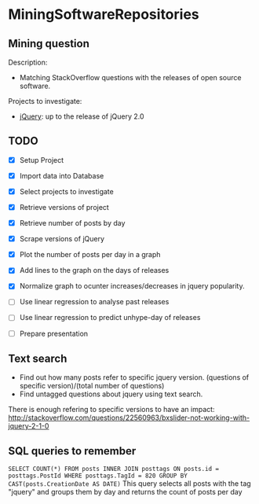 MiningSoftwareRepositories
==========================

Mining question
--------------------
Description:
- Matching StackOverflow questions with the releases of open source software.

Projects to investigate:
- [jQuery](https://github.com/jquery/jquery/releases): up to the release of jQuery 2.0


TODO
------------------------
- [x] Setup Project
- [x] Import data into Database
- [x] Select projects to investigate
- [x] Retrieve versions of project
- [x] Retrieve number of posts by day
- [x] Scrape versions of jQuery
- [x] Plot the number of posts per day in a graph 
- [x] Add lines to the graph on the days of releases
- [x] Normalize graph to ocunter increases/decreases in jquery popularity.
- [ ] Use linear regression to analyse past releases
- [ ] Use linear regression to predict unhype-day of releases
- [ ] Prepare presentation


Text search
----------------------
- Find out how many posts refer to specific jquery version. (questions of specific version)/(total number of questions)
- Find untagged questions about jquery using text search. 

There is enough refering to specific versions to have an impact: http://stackoverflow.com/questions/22560963/bxslider-not-working-with-jquery-2-1-0

SQL queries to remember
-----------------------
`SELECT COUNT(*) FROM posts INNER JOIN posttags ON posts.id = posttags.PostId WHERE posttags.TagId = 820 GROUP BY CAST(posts.CreationDate AS DATE)`
This query selects all posts with the tag "jquery" and groups them by day and returns the count of posts per day

